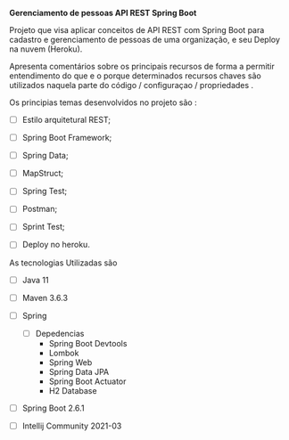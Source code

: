 **Gerenciamento de pessoas API REST Spring Boot**

Projeto que visa aplicar conceitos de API REST com Spring Boot para cadastro e gerenciamento de pessoas de uma organização, e seu Deploy na nuvem (Heroku). 

Apresenta comentários sobre os principais recursos de forma a permitir entendimento do que e o porque	determinados recursos chaves são utilizados naquela parte do código / configuraçao / propriedades . 

Os principias temas desenvolvidos no projeto são : 

- [ ] Estilo arquitetural REST;
- [ ] Spring Boot Framework;
- [ ] Spring Data;
- [ ] MapStruct;
- [ ] Spring Test;
- [ ] Postman;
- [ ] Sprint Test;
- [ ] Deploy no heroku.



As tecnologias Utilizadas são 

- [ ] Java 11

- [ ] Maven 3.6.3

- [ ] Spring

  - [ ] Depedencias
    - Spring Boot Devtools
    - Lombok
    - Spring Web
    - Spring Data JPA
    - Spring Boot Actuator
    - H2 Database 

- [ ] Spring Boot 2.6.1

- [ ] Intellij Community 2021-03

  